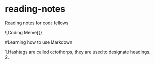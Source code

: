 # reading-notes
Reading notes for code fellows

![Coding Meme]{}

#Learning how to use Markdown

1.Hashtags are called octothorps, they are used to designate headings.  
2.
